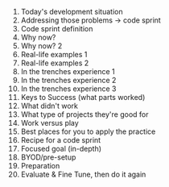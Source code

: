 1. Today's development situation
2. Addressing those problems -> code sprint
3. Code sprint definition
4. Why now?
5. Why now? 2
6. Real-life examples 1
7. Real-life examples 2
8. In the trenches experience 1
9. In the trenches experience 2
10. In the trenches experience 3
11. Keys to Success (what parts worked)
12. What didn't work
13. What type of projects they're good for
14. Work versus play
15. Best places for you to apply the practice
16. Recipe for a code sprint
17. Focused goal (in-depth)
18. BYOD/pre-setup
19. Preparation
20. Evaluate & Fine Tune, then do it again

